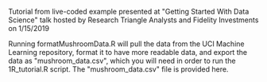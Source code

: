 Tutorial from live-coded example presented at "Getting Started With Data Science" talk hosted by Research Triangle Analysts and Fidelity Investments on 1/15/2019

Running formatMushroomData.R will pull the data from the UCI Machine Learning repository, format it to have more readable data, and export the data as "mushroom_data.csv", which you will need in order to run the 1R_tutorial.R script. The "mushroom_data.csv" file is provided here.
